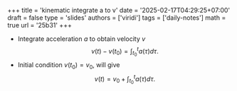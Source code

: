 +++
title = 'kinematic integrate a to v'
date = '2025-02-17T04:29:25+07:00'
draft = false
type = 'slides'
authors = ['viridi']
tags = ['daily-notes']
math = true
url = '25b31'
+++
+ Integrate acceleration $a$ to obtain velocity $v$
$$\tag{E1}
v(t) - v(t_0) = \int_{t_0}^t a(\tau) d\tau.
$$
+ Initial condition $v(t_0) = v_0$, will give
$$\tag{E2}
v(t) = v_0 + \int_{t_0}^t a(\tau) d\tau.
$$
